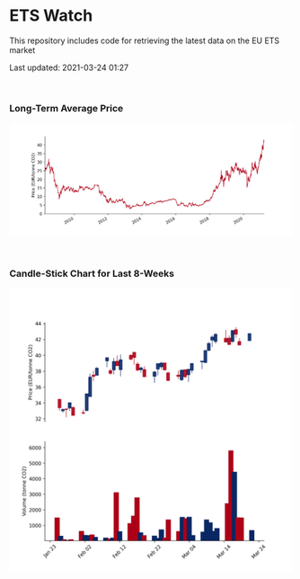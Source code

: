 # ETS Watch

This repository includes code for retrieving the latest data on the EU ETS market

Last updated: 2021-03-24 01:27

<br>

### Long-Term Average Price

![Long-term average](img/long_term_avg.png)

<br>

### Candle-Stick Chart for Last 8-Weeks

![Open, High, Low, Close & Volume](img/ohlc_vol.png)
